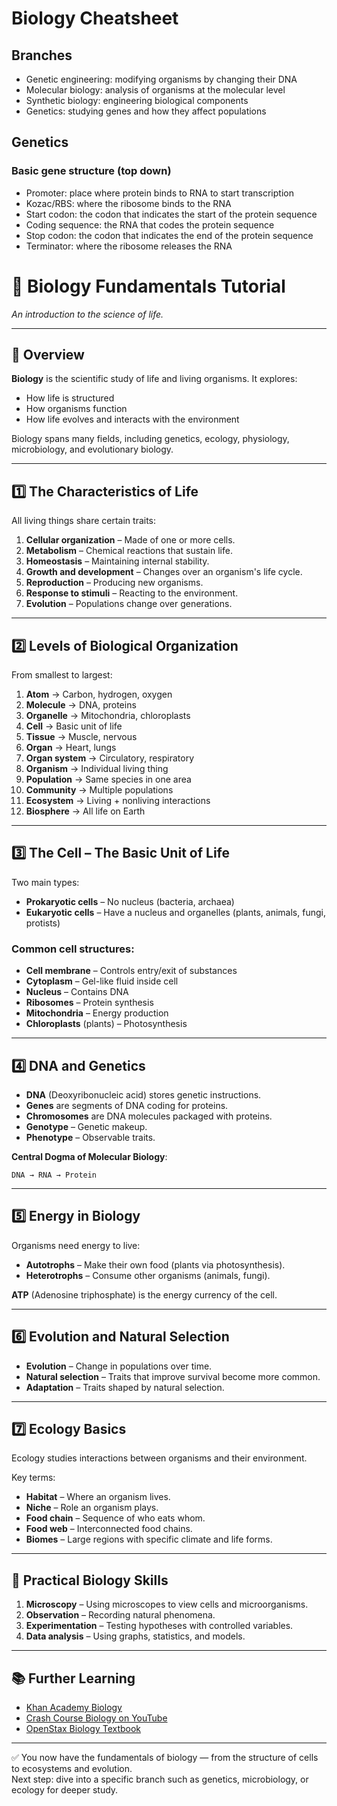 # Biology Cheatsheet

## Branches

- Genetic engineering: modifying organisms by changing their DNA
- Molecular biology: analysis of organisms at the molecular level
- Synthetic biology: engineering biological components
- Genetics: studying genes and how they affect populations

## Genetics

### Basic gene structure (top down)

- Promoter: place where protein binds to RNA to start transcription
- Kozac/RBS: where the ribosome binds to the RNA
- Start codon: the codon that indicates the start of the protein sequence
- Coding sequence: the RNA that codes the protein sequence
- Stop codon: the codon that indicates the end of the protein sequence
- Terminator: where the ribosome releases the RNA

# 🧬 Biology Fundamentals Tutorial  
*An introduction to the science of life.*

---

## 📌 Overview

**Biology** is the scientific study of life and living organisms. It explores:
- How life is structured
- How organisms function
- How life evolves and interacts with the environment

Biology spans many fields, including genetics, ecology, physiology, microbiology, and evolutionary biology.

---

## 1️⃣ The Characteristics of Life

All living things share certain traits:
1. **Cellular organization** – Made of one or more cells.
2. **Metabolism** – Chemical reactions that sustain life.
3. **Homeostasis** – Maintaining internal stability.
4. **Growth and development** – Changes over an organism's life cycle.
5. **Reproduction** – Producing new organisms.
6. **Response to stimuli** – Reacting to the environment.
7. **Evolution** – Populations change over generations.

---

## 2️⃣ Levels of Biological Organization

From smallest to largest:
1. **Atom** → Carbon, hydrogen, oxygen  
2. **Molecule** → DNA, proteins  
3. **Organelle** → Mitochondria, chloroplasts  
4. **Cell** → Basic unit of life  
5. **Tissue** → Muscle, nervous  
6. **Organ** → Heart, lungs  
7. **Organ system** → Circulatory, respiratory  
8. **Organism** → Individual living thing  
9. **Population** → Same species in one area  
10. **Community** → Multiple populations  
11. **Ecosystem** → Living + nonliving interactions  
12. **Biosphere** → All life on Earth

---

## 3️⃣ The Cell – The Basic Unit of Life

Two main types:
- **Prokaryotic cells** – No nucleus (bacteria, archaea)
- **Eukaryotic cells** – Have a nucleus and organelles (plants, animals, fungi, protists)

### Common cell structures:
- **Cell membrane** – Controls entry/exit of substances
- **Cytoplasm** – Gel-like fluid inside cell
- **Nucleus** – Contains DNA
- **Ribosomes** – Protein synthesis
- **Mitochondria** – Energy production
- **Chloroplasts** (plants) – Photosynthesis

---

## 4️⃣ DNA and Genetics

- **DNA** (Deoxyribonucleic acid) stores genetic instructions.
- **Genes** are segments of DNA coding for proteins.
- **Chromosomes** are DNA molecules packaged with proteins.
- **Genotype** – Genetic makeup.
- **Phenotype** – Observable traits.

**Central Dogma of Molecular Biology**:
```
DNA → RNA → Protein
```

---

## 5️⃣ Energy in Biology

Organisms need energy to live:
- **Autotrophs** – Make their own food (plants via photosynthesis).
- **Heterotrophs** – Consume other organisms (animals, fungi).

**ATP** (Adenosine triphosphate) is the energy currency of the cell.

---

## 6️⃣ Evolution and Natural Selection

- **Evolution** – Change in populations over time.
- **Natural selection** – Traits that improve survival become more common.
- **Adaptation** – Traits shaped by natural selection.

---

## 7️⃣ Ecology Basics

Ecology studies interactions between organisms and their environment.

Key terms:
- **Habitat** – Where an organism lives.
- **Niche** – Role an organism plays.
- **Food chain** – Sequence of who eats whom.
- **Food web** – Interconnected food chains.
- **Biomes** – Large regions with specific climate and life forms.

---

## 🔬 Practical Biology Skills

1. **Microscopy** – Using microscopes to view cells and microorganisms.
2. **Observation** – Recording natural phenomena.
3. **Experimentation** – Testing hypotheses with controlled variables.
4. **Data analysis** – Using graphs, statistics, and models.

---

## 📚 Further Learning

- [Khan Academy Biology](https://www.khanacademy.org/science/biology)
- [Crash Course Biology on YouTube](https://www.youtube.com/playlist?list=PL3EED4C1D684D3ADF)
- [OpenStax Biology Textbook](https://openstax.org/details/books/biology-2e)

---

✅ You now have the fundamentals of biology — from the structure of cells to ecosystems and evolution.  
Next step: dive into a specific branch such as genetics, microbiology, or ecology for deeper study.
